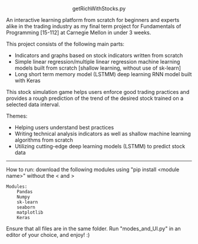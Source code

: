 <p style="text-align: center;">getRichWithStocks.py</p>
 
An interactive learning platform from scratch for beginners and experts alike in the trading industry as my final term project for Fundamentals of Programming [15-112] at Carnegie Mellon in under 3 weeks.

This project consists of the following main parts:
- Indicators and graphs based on stock indicators written from scratch
- Simple linear regression/multiple linear regression machine learning models built from scratch [shallow learning, without use of sk-learn]
- Long short term memory model (LSTMM) deep learning RNN model built with Keras 

This stock simulation game helps users enforce good trading practices and provides a rough prediction of the trend of the desired stock trained on a selected data interval.


Themes:
- Helping users understand best practices
- Writing technical analysis indicators as well as shallow machine learning algorithms from scratch
- Utilizing cutting-edge deep learning models (LSTMM) to predict stock data

---------------------------------------------------------------------------------------------------------------------------------------------------------------

How to run:
    download the following modules using "pip install \<module name>" without the
    \< and \>

    Modules:
        Pandas
        Numpy
        sk-learn
        seaborn
        matplotlib
        Keras 

Ensure that all files are in the same folder.
Run "modes_and_UI.py" in an editor of your choice, and enjoy! :)



